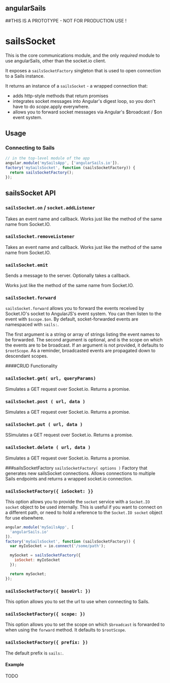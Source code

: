 ## angularSails

##THIS IS A PROTOTYPE - NOT FOR PRODUCTION USE !

# sailsSocket
This is the core communications module, and the only *required* module to use angularSails, other than the socket.io client.

It exposes a `sailsSocketFactory` singleton that is used to open connection to a Sails instance.

It returns an instance of a ` sailsSocket ` - a wrapped connection that:
- adds http-style methods that return promises
- integrates socket messages into Angular's digest loop, so you don't have to do $scope.$apply everywhere.
- allows you to forward socket messages via Angular's $broadcast / $on event system.

## Usage


### Connecting to Sails

```javascript
// in the top-level module of the app
angular.module('mySailsApp', ['angularSails.io']).
factory('mySailsSocket', function (sailsSocketFactory)) {
  return sailsSocketFactory();
});
```


## sailsSocket API

### `sailsSocket.on` / `socket.addListener`
Takes an event name and callback.
Works just like the method of the same name from Socket.IO.

### `sailsSocket.removeListener`
Takes an event name and callback.
Works just like the method of the same name from Socket.IO.

### `sailsSocket.emit`
Sends a message to the server.
Optionally takes a callback.

Works just like the method of the same name from Socket.IO.

### `sailsSocket.forward`

`sailsSocket.forward` allows you to forward the events received by Socket.IO's socket to AngularJS's event system.
You can then listen to the event with `$scope.$on`.
By default, socket-forwarded events are namespaced with `sails:`.

The first argument is a string or array of strings listing the event names to be forwarded.
The second argument is optional, and is the scope on which the events are to be broadcast.
If an argument is not provided, it defaults to `$rootScope`.
As a reminder, broadcasted events are propagated down to descendant scopes.

####CRUD Functionality

### `sailsSocket.get( url, queryParams)`
Simulates a GET request over Socket.io.
Returns a promise.

### `sailsSocket.post ( url, data )`
Simulates a GET request over Socket.io.
Returns a promise.

### `sailsSocket.put ( url, data )`
SSimulates a GET request over Socket.io.
Returns a promise.

### `sailsSocket.delete ( url, data )`
Simulates a GET request over Socket.io.
Returns a promise.


###sailsSocketFactory ` sailsSocketFactory( options ) `
Factory that generates new sailsSocket connections. Allows connections to multiple Sails endpoints and returns a wrapped socket.io connection.

### `sailsSocketFactory({ ioSocket: }}`

This option allows you to provide the `socket` service with a `Socket.IO socket` object to be used internally.
This is useful if you want to connect on a different path, or need to hold a reference to the `Socket.IO socket` object for use elsewhere.

```javascript
angular.module('mySailsApp', [
  'angularSails.io'
]).
factory('mySailsSocket', function (sailsSocketFactory)) {
  var myIoSocket = io.connect('/some/path');

  mySocket = sailsSocketFactory({
    ioSocket: myIoSocket
  });

  return mySocket;
});
```

### `sailsSocketFactory({ baseUrl: })`

This option allows you to set the url to use when connecting to Sails.

### `sailsSocketFactory({ scope: })`

This option allows you to set the scope on which `$broadcast` is forwarded to when using the `forward` method.
It defaults to `$rootScope`.


### `sailsSocketFactory({ prefix: })`

The default prefix is `sails:`.


#### Example

TODO
